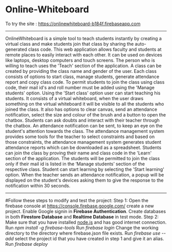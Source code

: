 # Online-Whiteboard
To try the site : https://onlinewhiteboard-b184f.firebaseapp.com


*************
OnlineWhiteboard is a simple tool to teach students instantly by creating a virtual class and 
make students join that class by sharing the auto-generated class code. 
This web application allows faculty and students at remote places to easily interact with each other. 
It can be used on devices like laptops, desktop computers and touch screens. 
The person who is willing to teach uses the 'Teach' section of the application. A class can be
created by providing the class name and gender of the user. Each class consists of options to start
class, manage students, generate attendance report and copy class code. To permit students to join
the class using class code, their mail id's and roll number must be added using the 'Manage students'
option. Using the 'Start class' option user can start teaching his students. It consists of a virtual
whiteboard, when the user draws something on the virtual whiteboard it will be visible to all the
students who joined the class. It also has options to clear canvas, send an attendance notification,
select the size and colour of the brush and a button to open the chatbox. Students can ask doubts and
interact with their teacher through the chatbox. An attendance notification can be sent, to keep an
eye on the student's attention towards the class. The attendance management system provides some
tools for the teacher to select constraints and based on those constraints, the attendance management
system generates student attendance reports which can be downloaded as a spreadsheet.
Students can join the class by proving their name and class code in the 'Learn' section of the
application. The students will be permitted to join the class only if their mail id is listed in the
‘Manage students’ section of the respective class. Student can start learning by selecting the 'Start
learning' option. When the teacher sends an attendance notification, a popup will be displayed on
the student's devices asking them to give the response to the notification within 30 seconds.
*************

#Follow these steps to modify and test the project:
Step 1:
  Open the firebase console at https://console.firebase.google.com/
  create a new project.
  Enable Google signin in **Firebase Authentication**.
  Create databases in both **Firestore Database** and **Realtime Database** in test mode.
Step 2:
  Make sure that you have installed [node.js](https://nodejs.org/en/) and has good internet connection.
  Run _npm install -g firebase-tools_
  Run _firebase login_
  Change the working directory to the directory where firebase.json file exists.
  Run _firebase use --add_
  select the project id that you have created in step 1 and give it an alias.
  Run _firebase deploy_
